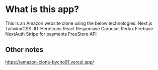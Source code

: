# What is this app?

This is an Amazon website clone using the below technologies:
Next.js
TailwindCSS JIT
HeroIcons
React Responsive Carousel
Redux
Firebase
NextAuth
Stripe for payments
FreeStore API

## Other notes
https://amazon-clone-bycho91.vercel.app/

